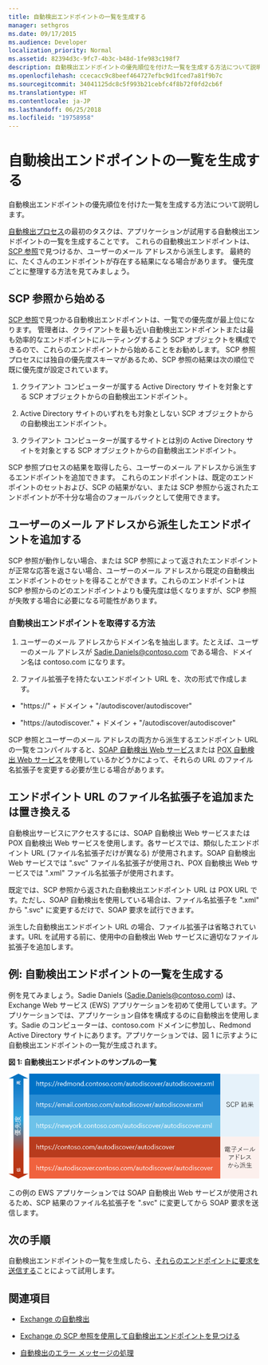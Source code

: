 ```yaml
---
title: 自動検出エンドポイントの一覧を生成する
manager: sethgros
ms.date: 09/17/2015
ms.audience: Developer
localization_priority: Normal
ms.assetid: 82394d3c-9fc7-4b3c-b48d-1fe983c198f7
description: 自動検出エンドポイントの優先順位を付けた一覧を生成する方法について説明します。
ms.openlocfilehash: ccecacc9c8beef464727efbc9d1fced7a81f9b7c
ms.sourcegitcommit: 34041125dc8c5f993b21cebfc4f8b72f0fd2cb6f
ms.translationtype: HT
ms.contentlocale: ja-JP
ms.lasthandoff: 06/25/2018
ms.locfileid: "19758958"
---
```

# <a name="generate-a-list-of-autodiscover-endpoints"></a>自動検出エンドポイントの一覧を生成する

自動検出エンドポイントの優先順位を付けた一覧を生成する方法について説明します。
  
[自動検出プロセス](autodiscover-for-exchange.md)の最初のタスクは、アプリケーションが試用する自動検出エンドポイントの一覧を生成することです。 これらの自動検出エンドポイントは、[SCP 参照](how-to-find-autodiscover-endpoints-by-using-scp-lookup-in-exchange.md)で見つけるか、ユーザーのメール アドレスから派生します。 最終的に、たくさんのエンドポイントが存在する結果になる場合があります。 優先度ごとに整理する方法を見てみましょう。 
  
## <a name="start-with-scp-lookup"></a>SCP 参照から始める
<a name="bk_StartWithScp"> </a>

[SCP 参照](how-to-find-autodiscover-endpoints-by-using-scp-lookup-in-exchange.md)で見つかる自動検出エンドポイントは、一覧での優先度が最上位になります。 管理者は、クライアントを最も近い自動検出エンドポイントまたは最も効率的なエンドポイントにルーティングするよう SCP オブジェクトを構成できるので、これらのエンドポイントから始めることをお勧めします。 SCP 参照プロセスには独自の優先度スキーマがあるため、SCP 参照の結果は次の順位で既に優先度が設定されています。 
  
1. クライアント コンピューターが属する Active Directory サイトを対象とする SCP オブジェクトからの自動検出エンドポイント。
    
2. Active Directory サイトのいずれをも対象としない SCP オブジェクトからの自動検出エンドポイント。
    
3. クライアント コンピューターが属するサイトとは別の Active Directory サイトを対象とする SCP オブジェクトからの自動検出エンドポイント。
    
SCP 参照プロセスの結果を取得したら、ユーザーのメール アドレスから派生するエンドポイントを追加できます。 これらのエンドポイントは、既定のエンドポイントのセットおよび、SCP の結果がない、または SCP 参照から返されたエンドポイントが不十分な場合のフォールバックとして使用できます。
  
## <a name="add-endpoints-derived-from-the-users-email-address"></a>ユーザーのメール アドレスから派生したエンドポイントを追加する
<a name="bk_AddDerivedEndpoints"> </a>

SCP 参照が動作しない場合、または SCP 参照によって返されたエンドポイントが正常な応答を返さない場合、ユーザーのメール アドレスから既定の自動検出エンドポイントのセットを得ることができます。これらのエンドポイントは SCP 参照からのどのエンドポイントよりも優先度は低くなりますが、SCP 参照が失敗する場合に必要になる可能性があります。
  
### <a name="to-derive-autodiscover-endpoints"></a>自動検出エンドポイントを取得する方法

1. ユーザーのメール アドレスからドメイン名を抽出します。たとえば、ユーザーのメール アドレスが Sadie.Daniels@contoso.com である場合、ドメイン名は contoso.com になります。
    
2. ファイル拡張子を持たないエンドポイント URL を、次の形式で作成します。
    
  - "https://" + ドメイン + "/autodiscover/autodiscover"
    
  - "https://autodiscover." + ドメイン + "/autodiscover/autodiscover"
    
SCP 参照とユーザーのメール アドレスの両方から派生するエンドポイント URL の一覧をコンパイルすると、[SOAP 自動検出 Web サービス](http://msdn.microsoft.com/library/61c21ea9-7fea-4f56-8ada-bf80e1e6b074%28Office.15%29.aspx)または [POX 自動検出 Web サービス](http://msdn.microsoft.com/library/877152f0-f4b1-4f63-b2ce-924f4bdf2d20%28Office.15%29.aspx)を使用しているかどうかによって、それらの URL のファイル名拡張子を変更する必要が生じる場合があります。
  
## <a name="add-or-replace-file-name-extensions-in-endpoint-urls"></a>エンドポイント URL のファイル名拡張子を追加または置き換える
<a name="bk_FileExtensions"> </a>

自動検出サービスにアクセスするには、SOAP 自動検出 Web サービスまたは POX 自動検出 Web サービスを使用します。各サービスでは、類似したエンドポイント URL (ファイル名拡張子だけが異なる) が使用されます。SOAP 自動検出 Web サービスでは ".svc" ファイル名拡張子が使用され、POX 自動検出 Web サービスでは ".xml" ファイル名拡張子が使用されます。
  
既定では、SCP 参照から返された自動検出エンドポイント URL は POX URL です。ただし、SOAP 自動検出を使用している場合は、ファイル名拡張子を ".xml" から ".svc" に変更するだけで、SOAP 要求を試行できます。
  
派生した自動検出エンドポイント URL の場合、ファイル拡張子は省略されています。URL を試用する前に、使用中の自動検出 Web サービスに適切なファイル拡張子を追加します。
  
## <a name="example-generating-a-list-of-autodiscover-endpoints"></a>例: 自動検出エンドポイントの一覧を生成する
<a name="bk_Example"> </a>

例を見てみましょう。Sadie Daniels (Sadie.Daniels@contoso.com) は、Exchange Web サービス (EWS) アプリケーションを初めて使用しています。アプリケーションでは、アプリケーション自体を構成するのに自動検出を使用します。Sadie のコンピューターは、contoso.com ドメインに参加し、Redmond Active Directory サイトにあります。アプリケーションでは、図 1 に示すように自動検出エンドポイントの一覧が生成されます。
  
**図 1: 自動検出エンドポイントのサンプルの一覧**

![導出されたエンドポイントよりも高い優先順位を持つエンドポイントとして SCP ルックアップから取得された、Autodiscover エンドポイントのサンプル リスト。](media/Ex15_Autodiscover_GenerateList_Example.png)
  
この例の EWS アプリケーションでは SOAP 自動検出 Web サービスが使用されるため、SCP 結果のファイル名拡張子を ".svc" に変更してから SOAP 要求を送信します。
  
## <a name="next-steps"></a>次の手順
<a name="bk_NextSteps"> </a>

自動検出エンドポイントの一覧を生成したら、[それらのエンドポイントに要求を送信する](how-to-get-user-settings-from-exchange-by-using-autodiscover.md)ことによって試用します。
  
## <a name="see-also"></a>関連項目


- [Exchange の自動検出](autodiscover-for-exchange.md)
    
- [Exchange の SCP 参照を使用して自動検出エンドポイントを見つける](how-to-find-autodiscover-endpoints-by-using-scp-lookup-in-exchange.md)
    
- [自動検出のエラー メッセージの処理](handling-autodiscover-error-messages.md)
    

